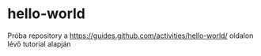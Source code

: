 # hello-world
Próba repository a https://guides.github.com/activities/hello-world/ oldalon lévő tutorial alapján
